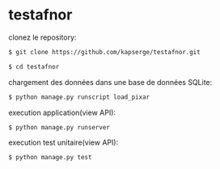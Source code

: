 # testafnor
 clonez le repository:
```sh
$ git clone https://github.com/kapserge/testafnor.git

$ cd testafnor
```
chargement des données dans une base de données SQLite:
```sh
$ python manage.py runscript load_pixar
```
execution application(view API):
```sh
$ python manage.py runserver
```
execution test unitaire(view API):
```sh
$ python manage.py test
```
